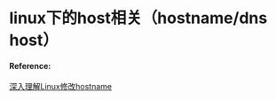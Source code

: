 # linux下的host相关（hostname/dns host）





#### Reference:

[深入理解Linux修改hostname](http://www.cnblogs.com/kerrycode/p/3595724.html)